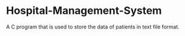 # Hospital-Management-System
A C program that is used to store the data of patients in text file format.
